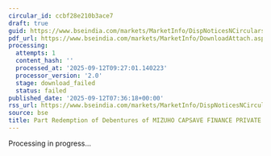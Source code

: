 ```yaml
---
circular_id: ccbf28e210b3ace7
draft: true
guid: https://www.bseindia.com/markets/MarketInfo/DispNoticesNCirculars.aspx?Noticeid={572AE679-1B1F-44DD-B259-1335035E7486}&noticeno=20250912-21&dt=09/12/2025&icount=21&totcount=48&flag=0
pdf_url: https://www.bseindia.com/markets/MarketInfo/DownloadAttach.aspx?id=20250912-21&attachedId=
processing:
  attempts: 1
  content_hash: ''
  processed_at: '2025-09-12T09:27:01.140223'
  processor_version: '2.0'
  stage: download_failed
  status: failed
published_date: '2025-09-12T07:36:18+00:00'
rss_url: https://www.bseindia.com/markets/MarketInfo/DispNoticesNCirculars.aspx?Noticeid={572AE679-1B1F-44DD-B259-1335035E7486}&noticeno=20250912-21&dt=09/12/2025&icount=21&totcount=48&flag=0
source: bse
title: Part Redemption of Debentures of MIZUHO CAPSAVE FINANCE PRIVATE LIMITED
---
```


Processing in progress...